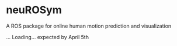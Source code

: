 # neuROSym
A ROS package for online human motion prediction and visualization 

... Loading... expected by April 5th
